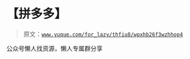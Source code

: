 # 【拼多多】

> 原文：[`www.yuque.com/for_lazy/thfiu8/wpxhb26f3wzhhop4`](https://www.yuque.com/for_lazy/thfiu8/wpxhb26f3wzhhop4)



公众号懒人找资源，懒人专属群分享